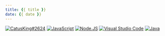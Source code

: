 ```yaml
---
title: {{ title }}
date: {{ date }}
---
```

[![CatusKing#2624](https://dcbadge.vercel.app/api/shield/473110112844644372?theme=clean&logoColor=f003fc)](https://discord.gg/Hja2gSnsAu)
[![JavaScript](https://img.shields.io/badge/JavaScript-F7DF1E?style=for-the-badge&logo=javascript&logoColor=white&labelColor=101010)](https://www.javascript.com/)
[![Node.JS](https://img.shields.io/badge/Node.JS-339933?style=for-the-badge&logo=node.js&logoColor=white&labelColor=101010)](https://nodejs.org/)
[![Visual Studio Code](https://img.shields.io/badge/Visual%20Studio%20Code-0078d7.svg?style=for-the-badge&logo=visual-studio-code&logoColor=white&labelColor=101010)](https://code.visualstudio.com/)
[![Java](https://img.shields.io/badge/Java-c74634?style=for-the-badge&logo=java&logoColor=white&labelColor=101010)](https://www.oracle.com/index.html)
